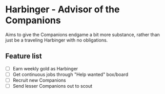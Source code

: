 # Harbinger - Advisor of the Companions

Aims to give the Companions endgame a bit more substance, rather than just be a traveling Harbinger with no obligations.

## Feature list
- [ ] Earn weekly gold as Harbinger
- [ ] Get continuous jobs through "Help wanted" box/board
- [ ] Recruit new Companions
- [ ] Send lesser Companions out to scout
